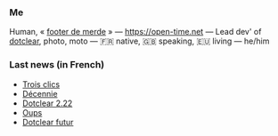 ### Me

Human, « [footer de merde](https://open-time.net/post/2013/07/17/La-veritable-histoire-du-Footer-de-merde-) » — https://open-time.net — Lead dev' of [dotclear](https://git.dotclear.org/dev/dotclear), photo, moto — 🇫🇷 native, 🇬🇧 speaking, 🇪🇺 living — he/him

### Last news (in French)

<!-- BLOG-POST-LIST:START -->
- [Trois clics](https://open-time.net/post/2022/05/15/Trois-clics)
- [Décennie](https://open-time.net/post/2022/05/14/Decennie)
- [Dotclear 2.22](https://open-time.net/post/2022/05/13/Dotclear-222)
- [Oups](https://open-time.net/post/2022/05/12/Oups)
- [Dotclear futur](https://open-time.net/post/2022/05/11/Dotclear-futur)
<!-- BLOG-POST-LIST:END -->
